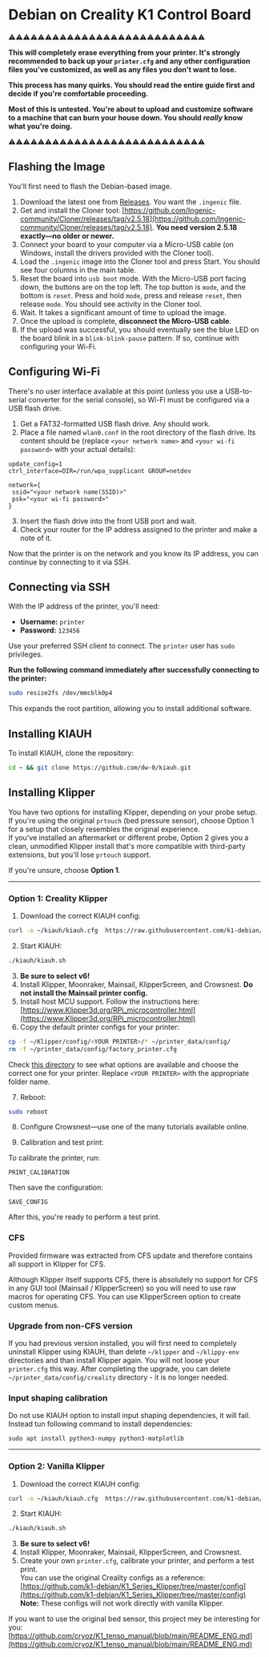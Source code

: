 # Debian on Creality K1 Control Board

⚠️⚠️⚠️⚠️⚠️⚠️⚠️⚠️⚠️⚠️⚠️⚠️⚠️⚠️⚠️⚠️⚠️⚠️⚠️⚠️⚠️⚠️⚠️⚠️⚠️⚠️⚠️

**This will completely erase everything from your printer. It's strongly recommended to back up your `printer.cfg` and any other configuration files you've customized, as well as any files you don't want to lose.**

**This process has many quirks. You should read the entire guide first and decide if you're comfortable proceeding.**

**Most of this is untested. You're about to upload and customize software to a machine that can burn your house down. You should *really* know what you're doing.**

⚠️⚠️⚠️⚠️⚠️⚠️⚠️⚠️⚠️⚠️⚠️⚠️⚠️⚠️⚠️⚠️⚠️⚠️⚠️⚠️⚠️⚠️⚠️⚠️⚠️⚠️⚠️

## Flashing the Image

You'll first need to flash the Debian-based image.

1. Download the latest one from [Releases](https://github.com/k1-debian/images/releases). You want the `.ingenic` file.
2. Get and install the Cloner tool: [https://github.com/Ingenic-community/Cloner/releases/tag/v2.5.18](https://github.com/Ingenic-community/Cloner/releases/tag/v2.5.18). **You need version 2.5.18 exactly—no older or newer.**
3. Connect your board to your computer via a Micro-USB cable (on Windows, install the drivers provided with the Cloner tool).
4. Load the `.ingenic` image into the Cloner tool and press Start. You should see four columns in the main table.
5. Reset the board into `usb boot` mode. With the Micro-USB port facing down, the buttons are on the top left. The top button is `mode`, and the bottom is `reset`. Press and hold `mode`, press and release `reset`, then release `mode`. You should see activity in the Cloner tool.
6. Wait. It takes a significant amount of time to upload the image.
7. Once the upload is complete, **disconnect the Micro-USB cable**.
8. If the upload was successful, you should eventually see the blue LED on the board blink in a `blink-blink-pause` pattern. If so, continue with configuring your Wi-Fi.

## Configuring Wi-Fi

There's no user interface available at this point (unless you use a USB-to-serial converter for the serial console), so Wi-Fi must be configured via a USB flash drive.

1. Get a FAT32-formatted USB flash drive. Any should work.
2. Place a file named `wlan0.conf` in the root directory of the flash drive. Its content should be (replace `<your network name>` and `<your wi-fi password>` with your actual details):

```
update_config=1
ctrl_interface=DIR=/run/wpa_supplicant GROUP=netdev

network={
 ssid="<your network name(SSID)>"
 psk="<your wi-fi password>"
}
```

3. Insert the flash drive into the front USB port and wait.
4. Check your router for the IP address assigned to the printer and make a note of it.

Now that the printer is on the network and you know its IP address, you can continue by connecting to it via SSH.

## Connecting via SSH

With the IP address of the printer, you'll need:

* **Username:** `printer`  
* **Password:** `123456`

Use your preferred SSH client to connect. The `printer` user has `sudo` privileges.

**Run the following command immediately after successfully connecting to the printer:**

```bash
sudo resize2fs /dev/mmcblk0p4
```

This expands the root partition, allowing you to install additional software.

## Installing KIAUH

To install KIAUH, clone the repository:

```bash
cd ~ && git clone https://github.com/dw-0/kiauh.git
```

## Installing Klipper

You have two options for installing Klipper, depending on your probe setup.  
If you're using the original `prtouch` (bed pressure sensor), choose Option 1 for a setup that closely resembles the original experience.  
If you've installed an aftermarket or different probe, Option 2 gives you a clean, unmodified Klipper install that's more compatible with third-party extensions, but you'll lose `prtouch` support.

If you're unsure, choose **Option 1**.

---

### Option 1: Creality Klipper

1. Download the correct KIAUH config:
```bash
curl -o ~/kiauh/kiauh.cfg  https://raw.githubusercontent.com/k1-debian/images/refs/heads/master/kiauh/creality-Klipper.cfg
```
2. Start KIAUH:
```bash
./kiauh/kiauh.sh
```
3. **Be sure to select v6!**
4. Install Klipper, Moonraker, Mainsail, KlipperScreen, and Crowsnest. **Do not install the Mainsail printer config.**
5. Install host MCU support. Follow the instructions here: [https://www.Klipper3d.org/RPi_microcontroller.html](https://www.Klipper3d.org/RPi_microcontroller.html)
6. Copy the default printer configs for your printer:
```bash
cp -f ~/Klipper/config/<YOUR PRINTER>/* ~/printer_data/config/
rm -f ~/printer_data/config/factory_printer.cfg
```

Check [this directory](https://github.com/k1-debian/K1_Series_Klipper/tree/master/config) to see what options are available and choose the correct one for your printer. Replace `<YOUR PRINTER>` with the appropriate folder name.

7. Reboot:
```bash
sudo reboot
```

8. Configure Crowsnest—use one of the many tutorials available online.

9. Calibration and test print:

To calibrate the printer, run:
```
PRINT_CALIBRATION
```
Then save the configuration:
```
SAVE_CONFIG
```

After this, you're ready to perform a test print.

### CFS

Provided firmware was extracted from CFS update and therefore contains all support in Klipper for CFS.

Although Klipper itself supports CFS, there is absolutely no support for CFS in any GUI tool (Mainsail / KlipperScreen) so you will need to use raw macros for operating CFS. You can use KlipperScreen option to create custom menus.


### Upgrade from non-CFS version

If you had previous version installed, you will first need to completely uninstall Klipper using KIAUH, than delete `~/klipper` and `~/klippy-env` directories and than install Klipper again. You will not loose your `printer.cfg` this way. After completing the upgrade, you can delete `~/printer_data/config/creality` directory - it is no longer needed.

### Input shaping calibration

Do not use KIAUH option to install input shaping dependencies, it will fail.
Instead tun following command to install dependencies:
```
sudo apt install python3-numpy python3-matplotlib
```

---

### Option 2: Vanilla Klipper

1. Download the correct KIAUH config:
```bash
curl -o ~/kiauh/kiauh.cfg  https://raw.githubusercontent.com/k1-debian/images/refs/heads/master/kiauh/vanilla-Klipper.cfg
```
2. Start KIAUH:
```bash
./kiauh/kiauh.sh
```
3. **Be sure to select v6!**
4. Install Klipper, Moonraker, Mainsail, KlipperScreen, and Crowsnest.
5. Create your own `printer.cfg`, calibrate your printer, and perform a test print.  
   You can use the original Creality configs as a reference: [https://github.com/k1-debian/K1_Series_Klipper/tree/master/config](https://github.com/k1-debian/K1_Series_Klipper/tree/master/config)  
   **Note:** These configs will not work directly with vanilla Klipper.

If you want to use the original bed sensor, this project mey be interesting for you: [https://github.com/cryoz/K1_tenso_manual/blob/main/README_ENG.md](https://github.com/cryoz/K1_tenso_manual/blob/main/README_ENG.md)